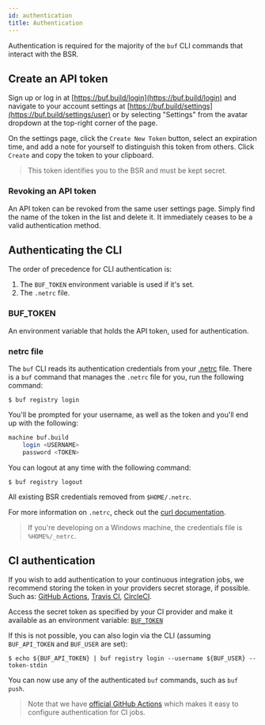 ```yaml
---
id: authentication
title: Authentication
---
```


Authentication is required for the majority of the `buf` CLI commands
that interact with the BSR.

## Create an API token

Sign up or log in at [https://buf.build/login](https://buf.build/login) and navigate to your
account settings at [https://buf.build/settings](https://buf.build/settings/user) or by selecting
"Settings" from the avatar dropdown at the top-right corner of the page.

On the settings page, click the `Create New Token` button, select an
expiration time, and add a note for yourself to distinguish this token from others.
Click `Create` and copy the token to your clipboard.

> This token identifies you to the BSR and must be kept secret.

### Revoking an API token

An API token can be revoked from the same user settings page. Simply find the name
of the token in the list and delete it. It immediately ceases to be a valid
authentication method.

## Authenticating the CLI

The order of precedence for CLI authentication is:

1. The `BUF_TOKEN` environment variable is used if it's set.
2. The `.netrc` file.

### BUF_TOKEN

An environment variable that holds the API token, used for authentication.

### netrc file

The `buf` CLI reads its authentication credentials from your
[.netrc](https://www.gnu.org/software/inetutils/manual/html_node/The-_002enetrc-file.html)
file. There is a `buf` command that manages the `.netrc` file for you, run the following command:

```terminal
$ buf registry login
```

You'll be prompted for your username, as well as the token and you'll end up with the following:

```sh title="~/.netrc"
machine buf.build
    login <USERNAME>
    password <TOKEN>
```

You can logout at any time with the following command:

```terminal
$ buf registry logout
```

All existing BSR credentials removed from `$HOME/.netrc`.

For more information on `.netrc`, check out the [curl documentation](https://everything.curl.dev/usingcurl/netrc).

> If you're developing on a Windows machine, the credentials file is `%HOME%/_netrc`.

## CI authentication

If you wish to add authentication to your continuous integration jobs, we recommend storing the token in your providers secret storage, if possible. Such as:
[GitHub Actions](https://docs.github.com/en/actions/reference/encrypted-secrets#about-encrypted-secrets),
[Travis CI](https://docs.travis-ci.com/user/environment-variables/#defining-encrypted-variables-in-travisyml),
[CircleCI](https://circleci.com/docs/2.0/env-vars/).

Access the secret token as specified by your CI provider and make it available as an environment variable: [`BUF_TOKEN`](#buf_token)

If this is not possible, you can also login via the CLI (assuming `BUF_API_TOKEN` and `BUF_USER` are set):

```terminal
$ echo ${BUF_API_TOKEN} | buf registry login --username ${BUF_USER} --token-stdin
```

You can now use any of the authenticated `buf` commands, such as `buf push`.

> Note that we have [official GitHub Actions](../ci-cd/github-actions.md) which makes it easy to configure authentication for CI jobs.
